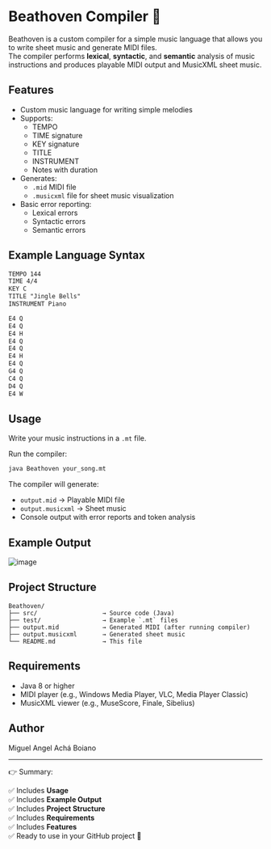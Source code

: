 
# Beathoven Compiler 🎵

Beathoven is a custom compiler for a simple music language that allows you to write sheet music and generate MIDI files.  
The compiler performs **lexical**, **syntactic**, and **semantic** analysis of music instructions and produces playable MIDI output and MusicXML sheet music.

## Features

- Custom music language for writing simple melodies
- Supports:
  - TEMPO
  - TIME signature
  - KEY signature
  - TITLE
  - INSTRUMENT
  - Notes with duration
- Generates:
  - `.mid` MIDI file
  - `.musicxml` file for sheet music visualization
- Basic error reporting:
  - Lexical errors
  - Syntactic errors
  - Semantic errors

## Example Language Syntax

```txt
TEMPO 144
TIME 4/4
KEY C
TITLE "Jingle Bells"
INSTRUMENT Piano

E4 Q
E4 Q
E4 H
E4 Q
E4 Q
E4 H
E4 Q
G4 Q
C4 Q
D4 Q
E4 W
```

## Usage

Write your music instructions in a `.mt` file.

Run the compiler:

```bash
java Beathoven your_song.mt
```

The compiler will generate:

- `output.mid` → Playable MIDI file
- `output.musicxml` → Sheet music
- Console output with error reports and token analysis

## Example Output

![image](https://github.com/user-attachments/assets/d634b42d-4484-436e-b554-80280364a61f)

## Project Structure

```plaintext
Beathoven/
├── src/                  → Source code (Java)
├── test/                 → Example `.mt` files
├── output.mid            → Generated MIDI (after running compiler)
├── output.musicxml       → Generated sheet music
└── README.md             → This file
```

## Requirements

- Java 8 or higher
- MIDI player (e.g., Windows Media Player, VLC, Media Player Classic)
- MusicXML viewer (e.g., MuseScore, Finale, Sibelius)

## Author

Miguel Angel Achá Boiano 

---

👉 Summary:

✅ Includes **Usage**  
✅ Includes **Example Output**  
✅ Includes **Project Structure**  
✅ Includes **Requirements**  
✅ Includes **Features**  
✅ Ready to use in your GitHub project 🚀
